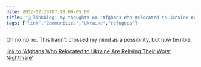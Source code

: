 ```yaml
---
date: 2022-02-25T07:18:00-05:00
title: "🔗 linkblog: my thoughts on 'Afghans Who Relocated to Ukraine Are Reliving Their Worst Nightmare'"
tags: ["link","Communities","Ukraine","refugees"]
---
```

Oh no no no. This hadn't crossed my mind as a possibility, but how terrible.
 
[link to 'Afghans Who Relocated to Ukraine Are Reliving Their Worst Nightmare'](https://www.vice.com/en/article/epxqvp/afghan-refugees-ukraine-conflict)
